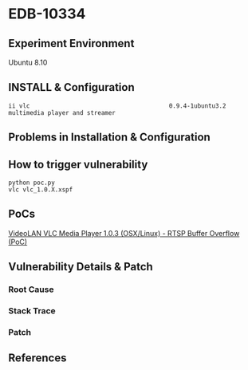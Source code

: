 # EDB-10334

## Experiment Environment

Ubuntu 8.10

## INSTALL & Configuration

```
ii vlc                                       0.9.4-1ubuntu3.2
multimedia player and streamer
```

## Problems in Installation & Configuration

## How to trigger vulnerability

```
python poc.py
vlc vlc_1.0.X.xspf
```

## PoCs

[VideoLAN VLC Media Player 1.0.3 (OSX/Linux) - RTSP Buffer Overflow (PoC)](https://www.exploit-db.com/exploits/10334/)

## Vulnerability Details & Patch

### Root Cause

### Stack Trace

### Patch

## References
